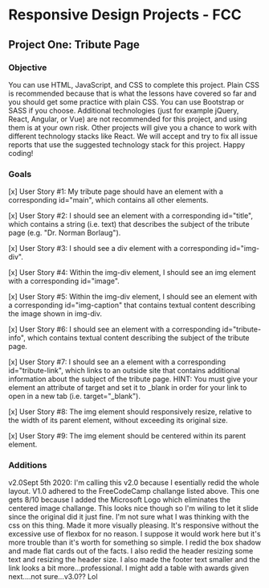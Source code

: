 # Responsive Design Projects - FCC

## Project One: Tribute Page

### Objective

You can use HTML, JavaScript, and CSS to complete this project. Plain CSS is recommended because that is what the lessons have covered so far and you should get some practice with plain CSS. You can use Bootstrap or SASS if you choose. Additional technologies (just for example jQuery, React, Angular, or Vue) are not recommended for this project, and using them is at your own risk. Other projects will give you a chance to work with different technology stacks like React. We will accept and try to fix all issue reports that use the suggested technology stack for this project. Happy coding!

### Goals

[x] User Story #1: My tribute page should have an element with a corresponding id="main", which contains all other elements.

[x] User Story #2: I should see an element with a corresponding id="title", which contains a string (i.e. text) that describes the subject of the tribute page (e.g. "Dr. Norman Borlaug").

[x] User Story #3: I should see a div element with a corresponding id="img-div".

[x] User Story #4: Within the img-div element, I should see an img element with a corresponding id="image".

[x] User Story #5: Within the img-div element, I should see an element with a corresponding id="img-caption" that contains textual content describing the image shown in img-div.

[x] User Story #6: I should see an element with a corresponding id="tribute-info", which contains textual content describing the subject of the tribute page.

[x] User Story #7: I should see an a element with a corresponding id="tribute-link", which links to an outside site that contains additional information about the subject of the tribute page. HINT: You must give your element an attribute of target and set it to _blank in order for your link to open in a new tab (i.e. target="_blank").

[x] User Story #8: The img element should responsively resize, relative to the width of its parent element, without exceeding its original size.

[x] User Story #9: The img element should be centered within its parent element.

### Additions

v2.0Sept 5th 2020: I'm calling this v2.0 because I esentially redid the whole layout. V1.0 adhered to the FreeCodeCamp challange listed above. This one gets 8/10 because I added the Microsoft Logo which eliminates the centered image challange. This looks nice though so I'm wiling to let it slide since the original did it just fine. I'm not sure what I was thinking with the css on this thing. Made it more visually pleasing. It's responsive without the excessive use of flexbox for no reason. I suppose it would work here but it's more trouble than it's worth for something so simple. I redid the box shadow and made flat cards out of the facts. I also redid the header resizing some text and resizing the header size. I also made the footer text smaller and the link looks a bit more...professional. I might add a table with awards given next....not sure...v3.0?? Lol
